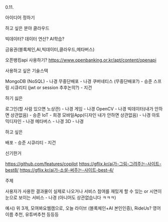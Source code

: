 
0.11.

아이디어 정하기

하고 싶은 분야
클라우드

빅데이터? 데이터 연산?
AI학습?

금융권(블록체인,AI,빅데이터,클라우드,메타버스)

오픈뱅킹api 사용하기? https://www.openbanking.or.kr/apt/content/openapi



사용하고 싶은 기술스택

MongoDB (NoSQL) - 나경
무중단배포 - 나경
쿠버네티스 (무중단배포?) - 승준
스프링 시큐리티 (jwt or session 추후논의?) - 지건


하기 싫은

로그인(할 사람 있으면 노상관) - 나경
게임 - 나경
OpenCV - 나경
빅데이터(내가 안하면 상관없음) - 승준
IoT - 희경
모바일App(디자인 내가 안하면 상관없음) - 나경
아토믹디자인 - 나경
메타버스 - 나경
3D - 나경


하고 싶은

배포 - 승준
시큐리티 - 지건


신기한거

https://github.com/features/copilot
https://gflix.kr/ai가-그림-그려주는-사이트-best8/
https://gflix.kr/ai가-소설-써주는-사이트-best-4/


주제

사용자가 사용한 결과물이 실제로 나오거나 서비스 참여를 재밌게 할 수 있는 or 시연이 눈으로 보이는 서비스 - 나경 (아니어도 상관없습니다 ㅋㅋㅋ)

예시) 위 3개, 모여봐요웹캠으로, 오늘 라이브 (블록체인+AI 본인인증), RideUs? 영어이름 추천, 유튜버추천 등등등


